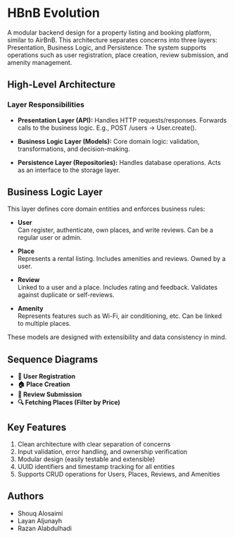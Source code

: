 # HBnB Evolution 

A modular backend design for a property listing and booking platform, similar to AirBnB. This architecture separates concerns into three layers: Presentation, Business Logic, and Persistence. The system supports operations such as user registration, place creation, review submission, and amenity management.
##  High-Level Architecture
 ### Layer Responsibilities
- **Presentation Layer (API):** Handles HTTP requests/responses. Forwards calls to the business logic.
E.g., POST /users → User.create().

- **Business Logic Layer (Models):** Core domain logic: validation, transformations, and decision-making.

- **Persistence Layer (Repositories):** Handles database operations. Acts as an interface to the storage layer.
##  Business Logic Layer

This layer defines core domain entities and enforces business rules:

- **User**  
  Can register, authenticate, own places, and write reviews. Can be a regular user or admin.

- **Place**  
  Represents a rental listing. Includes amenities and reviews. Owned by a user.

- **Review**  
  Linked to a user and a place. Includes rating and feedback. Validates against duplicate or self-reviews.

- **Amenity**  
  Represents features such as Wi-Fi, air conditioning, etc. Can be linked to multiple places.

These models are designed with extensibility and data consistency in mind.
##  Sequence Diagrams
- **🧾 User Registration**
- **🏠 Place Creation**
- **🧾 Review Submission**
- **🔍 Fetching Places (Filter by Price)**
   
##  Key Features
1. Clean architecture with clear separation of concerns
2. Input validation, error handling, and ownership verification
3. Modular design (easily testable and extensible)
4. UUID identifiers and timestamp tracking for all entities
5. Supports CRUD operations for Users, Places, Reviews, and Amenities
## Authors
- Shouq Alosaimi
- Layan Aljunayh
- Razan Alabdulhadi
